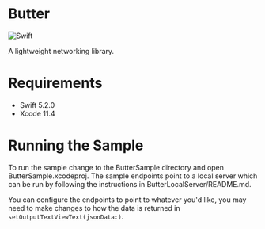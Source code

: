 # Butter

![Swift](https://github.com/erd-s/Butter/workflows/Swift/badge.svg)

A lightweight networking library.

# Requirements
- Swift 5.2.0
- Xcode 11.4

# Running the Sample

To run the sample change to the ButterSample directory and open ButterSample.xcodeproj.
The sample endpoints point to a local server which can be run by following the instructions in ButterLocalServer/README.md.

You can configure the endpoints to point to whatever you'd like, you may need to make changes to how the data is returned in `setOutputTextViewText(jsonData:)`.
